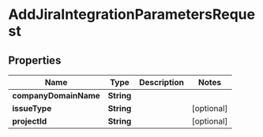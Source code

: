 

# AddJiraIntegrationParametersRequest


## Properties

| Name | Type | Description | Notes |
|------------ | ------------- | ------------- | -------------|
|**companyDomainName** | **String** |  |  |
|**issueType** | **String** |  |  [optional] |
|**projectId** | **String** |  |  [optional] |



